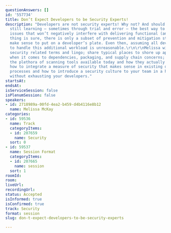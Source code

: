 ```yaml
---
questionAnswers: []
id: '557734'
title: Don’t Expect Developers to be Security Experts!
description: "Developers are not security experts! Why not? And should they be?\r\n\r\nWe’re
  still learning — sometimes through trial and error — the best way to tackle security
  issues that won’t negatively interfere with delivering functional (and secure) software.\r\n\r\nOne
  thing is sure, there is only a subset of prevention and mitigation strategies that
  make sense to put on a developer’s plate. Even then, assuming all devs are equipped
  to handle this additional workload is unreasonable.\r\n\r\nMelissa will define common
  security related terms and lingo; share typical places to shore up applications
  when it comes to dependencies, packaging, and supply chain concerns; and discuss
  the plethora of scanning tools available today and how they actually work. Learn
  how to integrate a measure of security that makes sense in existing development
  processes and how to introduce a security culture to your team in a healthy way
  without exhausting your developers."
startsAt: 
endsAt: 
isServiceSession: false
isPlenumSession: false
speakers:
- id: 2718989a-00fd-4ea2-b459-d4b4116e8b12
  name: Melissa McKay
categories:
- id: 59536
  name: Track
  categoryItems:
  - id: 207659
    name: Security
  sort: 0
- id: 59537
  name: Session Format
  categoryItems:
  - id: 207665
    name: session
  sort: 1
roomId: 
room: 
liveUrl: 
recordingUrl: 
status: Accepted
isInformed: true
isConfirmed: true
track: Security
format: session
slug: don-t-expect-developers-to-be-security-experts

---
```

